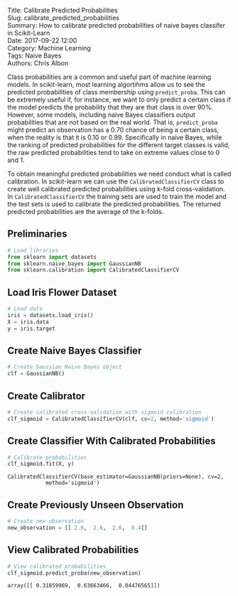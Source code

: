Title: Calibrate Predicted Probabilities    
Slug: calibrate_predicted_probabilities   
Summary: How to calibrate predicted probabilities of naive bayes classifer in Scikit-Learn   
Date: 2017-09-22 12:00  
Category: Machine Learning  
Tags: Naive Bayes     
Authors: Chris Albon  

Class probabilities are a common and useful part of machine learning models. In scikit-learn, most learning algortihms allow us to see the predicted probabilities of class membership using `predict_proba`. This can be extremely useful if, for instance, we want to only predict a certain class if the model predicts the probability that they are that class is over 90%. However, some models, including naive Bayes classifiers output probabilities that are not based on the real world. That is, `predict_proba` might predict an observation has a 0.70 chance of being a certain class, when the reality is that it is 0.10 or 0.99. Specifically in naive Bayes, while the ranking of predicted probabilities for the different target classes is valid, the raw predicted probabilities tend to take on extreme values close to 0 and 1. 

To obtain meaningful predicted probabilities we need conduct what is called calibration. In scikit-learn we can use the `CalibratedClassifierCV` class to create well calibrated predicted probabilities using k-fold cross-validation. In `CalibratedClassifierCV` the training sets are used to train the model and the test sets is used to calibrate the predicted probabilities. The returned predicted probabilities are the average of the k-folds.

## Preliminaries


```python
# Load libraries
from sklearn import datasets
from sklearn.naive_bayes import GaussianNB
from sklearn.calibration import CalibratedClassifierCV
```

## Load Iris Flower Dataset


```python
# Load data
iris = datasets.load_iris()
X = iris.data
y = iris.target
```

## Create Naive Bayes Classifier


```python
# Create Gaussian Naive Bayes object
clf = GaussianNB()
```

## Create Calibrator


```python
# Create calibrated cross-validation with sigmoid calibration
clf_sigmoid = CalibratedClassifierCV(clf, cv=2, method='sigmoid')
```

## Create Classifier With Calibrated Probabilities


```python
# Calibrate probabilities
clf_sigmoid.fit(X, y)
```




    CalibratedClassifierCV(base_estimator=GaussianNB(priors=None), cv=2,
                method='sigmoid')



## Create Previously Unseen Observation


```python
# Create new observation
new_observation = [[ 2.6,  2.6,  2.6,  0.4]]
```

## View Calibrated Probabilities


```python
# View calibrated probabilities
clf_sigmoid.predict_proba(new_observation)
```




    array([[ 0.31859969,  0.63663466,  0.04476565]])



